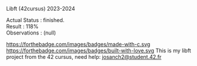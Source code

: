 Libft (42cursus) 2023-2024

Actual Status : finished.\
Result : 118%\
Observations : (null)

https://forthebadge.com/images/badges/made-with-c.svg https://forthebadge.com/images/badges/built-with-love.svg
This is my libft project from the 42 cursus, need help: josanch2@student.42.fr
